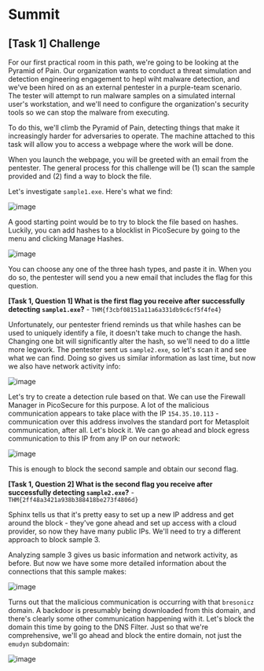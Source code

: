 # Summit

## [Task 1] Challenge

For our first practical room in this path, we're going to be looking at the Pyramid of Pain. Our organization wants to conduct a threat simulation and detection engineering engagement to hepl wiht malware detection, and we've been hired on as an external pentester in a purple-team scenario. The tester will attempt to run malware samples on a simulated internal user's workstation, and we'll need to configure the organization's security tools so we can stop the malware from executing.

To do this, we'll climb the Pyramid of Pain, detecting things that make it increasingly harder for adversaries to operate. The machine attached to this task will allow you to access a webpage where the work will be done.

When you launch the webpage, you will be greeted with an email from the pentester. The general process for this challenge will be (1) scan the sample provided and (2) find a way to block the file.

Let's investigate `sample1.exe`. Here's what we find:

![image](https://github.com/user-attachments/assets/b61ef9a1-7ddf-4547-b9aa-b6d0d6205d92)

A good starting point would be to try to block the file based on hashes. Luckily, you can add hashes to a blocklist in PicoSecure by going to the menu and clicking Manage Hashes.

![image](https://github.com/user-attachments/assets/c408aa62-e2e8-4b4e-aa85-a53e462ace7d)

You can choose any one of the three hash types, and paste it in. When you do so, the pentester will send you a new email that includes the flag for this question.

**[Task 1, Question 1] What is the first flag you receive after successfully detecting `sample1.exe`?** - `THM{f3cbf08151a11a6a331db9c6cf5f4fe4}`

Unfortunately, our pentester friend reminds us that while hashes can be used to uniquely identify a file, it doesn't take much to change the hash. Changing one bit will significantly alter the hash, so we'll need to do a little more legwork. The pentester sent us `sample2.exe`, so let's scan it and see what we can find. Doing so gives us similar information as last time, but now we also have network activity info:

![image](https://github.com/user-attachments/assets/e4d6d8cb-1d1b-4045-95fd-03d18df82420)

Let's try to create a detection rule based on that. We can use the Firewall Manager in PicoSecure for this purpose. A lot of the malicious communication appears to take place with the IP `154.35.10.113` - communication over this address involves the standard port for Metasploit communication, after all. Let's block it. We can go ahead and block egress communication to this IP from any IP on our network:

![image](https://github.com/user-attachments/assets/ed938e1b-560e-4796-8ee1-129471af8fdf)

This is enough to block the second sample and obtain our second flag.

**[Task 1, Question 2] What is the second flag you receive after successfully detecting `sample2.exe`?** - `THM{2ff48a3421a938b388418be273f4806d}`

Sphinx tells us that it's pretty easy to set up a new IP address and get around the block - they've gone ahead and set up access with a cloud provider, so now they have many public IPs. We'll need to try a different approach to block sample 3.

Analyzing sample 3 gives us basic information and network activity, as before. But now we have some more detailed information about the connections that this sample makes:

![image](https://github.com/user-attachments/assets/1aadd44c-1df2-4f4d-8834-f3a7e9ced6f8)

Turns out that the malicious communication is occurring with that `bresonicz` domain. A backdoor is presumably being downloaded from this domain, and there's clearly some other communication happening with it. Let's block the domain this time by going to the DNS Filter. Just so that we're comprehensive, we'll go ahead and block the entire domain, not just the `emudyn` subdomain:

![image](https://github.com/user-attachments/assets/608f906b-7de6-4d0a-ba7a-54a78526e62c)
